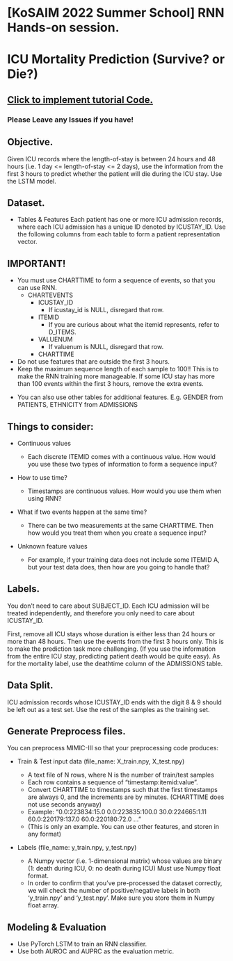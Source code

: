 # [KoSAIM 2022 Summer School] RNN Hands-on session. 

# ICU Mortality Prediction (Survive? or Die?)

## [Click to implement tutorial Code.](https://colab.research.google.com/drive/1GwLQd2ij4EShd7H7cVtxU2tqAZVMAS1N?usp=sharing)

### Please Leave any Issues if you have!

## Objective.
Given ICU records where the length-of-stay is between 24 hours and 48 hours (i.e. 1 day <= length-of-stay <= 2 days), use the information from the first 3 hours to predict whether the patient will die during the ICU stay. Use the LSTM model.

## Dataset.
- Tables & Features
  Each patient has one or more ICU admission records, where each ICU admission has a unique ID denoted by ICUSTAY_ID. Use the following columns from each table to form a patient representation vector. 

## IMPORTANT! 
- You must use CHARTTIME to form a sequence of events, so that you can use RNN.
  - CHARTEVENTS
    - ICUSTAY_ID
      - If icustay_id is NULL, disregard that row.
    - ITEMID
      - If you are curious about what the itemid represents, refer to D_ITEMS.
    - VALUENUM
      - If valuenum is NULL, disregard that row.
    - CHARTTIME
- Do not use features that are outside the first 3 hours. 
- Keep the maximum sequence length of each sample to 100!! This is to make the RNN training more manageable. If some ICU stay has more than 100 events within the first 3 hours, remove the extra events.


* You can also use other tables for additional features.
  E.g. GENDER from PATIENTS, ETHNICITY from ADMISSIONS

 
## Things to consider:
- Continuous values
  - Each discrete ITEMID comes with a continuous value. How would you use these two types of information to form a sequence input?

- How to use time?
  - Timestamps are continuous values. How would you use them when using RNN?

- What if two events happen at the same time?
  - There can be two measurements at the same CHARTTIME. Then how would you treat them when you create a sequence input?

- Unknown feature values
  - For example, if your training data does not include some ITEMID A, but your test data does, then how are you going to handle that?


## Labels.
You don’t need to care about SUBJECT_ID. Each ICU admission will be treated independently, and therefore you only need to care about ICUSTAY_ID.

First, remove all ICU stays whose duration is either less than 24 hours or more than 48 hours. Then use the events from the first 3 hours only. This is to make the prediction task more challenging. (If you use the information from the entire ICU stay, predicting patient death would be quite easy). As for the mortality label, use the deathtime column of the ADMISSIONS table. 


## Data Split.
ICU admission records whose ICUSTAY_ID ends with the digit 8 & 9 should be left out as a test set. Use the rest of the samples as the training set.


## Generate Preprocess files.
You can preprocess MIMIC-III so that your preprocessing code produces:
 - Train & Test input data (file_name: X_train.npy, X_test.npy)
     - A text file of N rows, where N is the number of train/test samples
     - Each row contains a sequence of “timestamp:itemid:value”.
     - Convert CHARTTIME to timestamps such that the first timestamps are always 0, and the increments are by minutes. (CHARTTIME does not use seconds anyway)
     - Example: “0.0:223834:15.0 0.0:223835:100.0 30.0:224665:1.11 60.0:220179:137.0 60.0:220180:72.0 …”
     - (This is only an example. You can use other features, and storen in any format)

 - Labels (file_name: y_train.npy, y_test.npy)
     - A Numpy vector (i.e. 1-dimensional matrix) whose values are binary (1: death during ICU, 0: no death during ICU)
Must use Numpy float format.
     - In order to confirm that you’ve pre-processed the dataset correctly, we will check the number of positive/negative labels in both ‘y_train.npy’ and ‘y_test.npy’. Make sure you store them in Numpy float array.


## Modeling & Evaluation
 - Use PyTorch LSTM to train an RNN classifier.
 - Use both AUROC and AUPRC as the evaluation metric.


